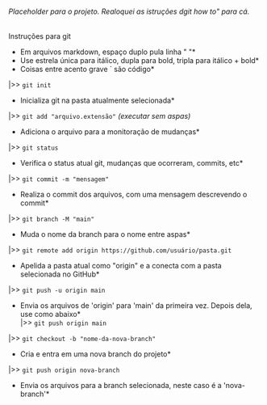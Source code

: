   
###### Placeholder para o projeto. Realoquei as istruções dgit how to" para cá.

Instruções para git
*   Em arquivos markdown, espaço duplo pula linha "  "*  
*   Use estrela única para itálico, dupla para bold, tripla para itálico + bold*  
*   Coisas entre acento grave ` são código*  

|>>  `git init`  
*   Inicializa git na pasta atualmente selecionada*  

|>>  `git add "arquivo.extensão"` *(executar sem aspas)*  
*   Adiciona o arquivo para a monitoração de mudanças*  

|>>  `git status`  
*   Verifica o status atual git, mudanças que ocorreram, commits, etc*  

|>>  `git commit -m "mensagem"`  
*   Realiza o commit dos arquivos, com uma mensagem descrevendo o commit*  

|>>  `git branch -M "main"`  
*   Muda o nome da branch para o nome entre aspas*  

|>>  `git remote add origin https://github.com/usuário/pasta.git`  
*   Apelida a pasta atual como "origin" e a conecta com a pasta selecionada no GitHub*  

|>>  `git push -u origin main`  
*   Envia os arquivos de 'origin' para 'main' da primeira vez. Depois dela, use como abaixo*  
|>>  `git push origin main`  

|>> `git checkout -b "nome-da-nova-branch"`  
*   Cria e entra em uma nova branch do projeto*  

|>> `git push origin nova-branch`  
*   Envia os arquivos para a branch selecionada, neste caso é a 'nova-branch'*  
